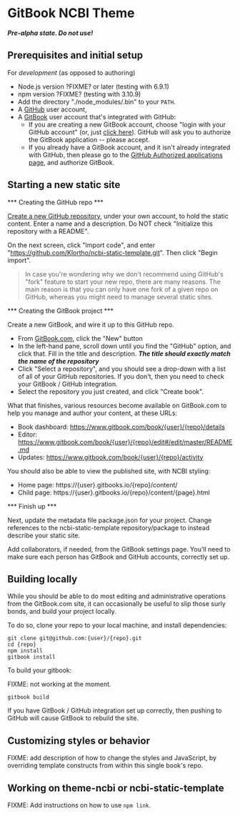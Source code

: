 # GitBook NCBI Theme

***Pre-alpha state. Do not use!***

## Prerequisites and initial setup

For *development* (as opposed to authoring) 

* Node.js version ?FIXME? or later (testing with 6.9.1)
* npm version ?FIXME? (testing with 3.10.9)
* Add the directory "./node_modules/.bin" to your `PATH`.
* A [GitHub](https://github.com) user account,
* A [GitBook](https://gitbook.com) user account that's integrated with 
  GitHub:
    * If you are creating a new GitBook account, choose "login with your 
      GitHub account" (or, just [click 
      here](https://www.gitbook.com/auth/github/user)). GitHub will ask you 
      to authorize the GitBook application -- please accept.
    * If you already have a GitBook account, and it isn't already 
      integrated with GitHub, then please go to the [GitHub Authorized 
      applications page](https://github.com/settings/applications), and 
      authorize GitBook.


## Starting a new static site

*** Creating the GitHub repo ***

[Create a new GitHub repository](https://github.com/new), under your own
account, to hold the static content. Enter a name and a description.
Do NOT check "Initialize this repository with a README".

On the next screen, click "Import code", and enter 
"https://github.com/Klortho/ncbi-static-template.git". Then click "Begin
import".

> In case you're wondering why we don't recommend using GitHub's "fork"
> feature to start your new repo, there are many reasons. The main reason
> is that you can only have one fork of a given repo on GitHub, whereas
> you might need to manage several static sites.

*** Creating the GitBook project ***

Create a new GitBook, and wire it up to this GitHub repo.

* From [GitBook.com](https://www.gitbook.com/), click the "New" button
* In the left-hand pane, scroll down until you find the "GitHub" option,
  and click that. Fill in the title and description. ***The title should
  exactly match the name of the repository***
* Click "Select a repository", and you should see a drop-down with a list
  of all of your GitHub repositories. If you don't, then you need to check
  your GitBook / GitHub integration.
* Select the repository you just created, and click "Create book".

What that finishes, various resources become available on GitBook.com to 
help you manage and author your content, at these URLs:

* Book dashboard: https://www.gitbook.com/book/{user}/{repo}/details
* Editor: https://www.gitbook.com/book/{user}/{repo}/edit#/edit/master/README.md
* Updates: https://www.gitbook.com/book/{user}/{repo}/activity

You should also be able to view the published site, with NCBI styling:

* Home page: https://{user}.gitbooks.io/{repo}/content/
* Child page: https://{user}.gitbooks.io/{repo}/content/{page}.html

*** Finish up ***

Next, update the metadata file package.json for your project. Change 
references to the ncbi-static-template repository/package to instead 
describe your static site.

Add collaborators, if needed, from the GitBook settings page. You'll need
to make sure each person has GitBook and GitHub accounts, correctly set up.




## Building locally

While you should be able to do most editing and administrative operations 
from the GitBook.com site, it can occasionally be useful to slip those 
surly bonds, and build your project locally.

To do so, clone your repo to your local machine, and install dependencies:

```
git clone git@github.com:{user}/{repo}.git
cd {repo}
npm install
gitbook install
```

To build your gitbook:

FIXME: not working at the moment.

```
gitbook build
```

If you have GitBook / GitHub integration set up correctly, then pushing
to GitHub will cause GitBook to rebuild the site.


## Customizing styles or behavior

FIXME: add description of how to change the styles and JavaScript, by 
overriding template constructs from within this single book's repo.


## Working on theme-ncbi or ncbi-static-template

FIXME: Add instructions on how to use `npm link`.




